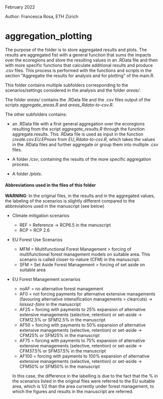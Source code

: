 February 2022

Author: Francesca Rosa, ETH Zürich

# aggregation_plotting

The purpose of the folder is to store aggregated results and plots. The results are aggregated fist with a general
function that sums the impacts over the ecoregions and store the resulting values in an .RData file and 
then with more specific functions that calculate additional results and produce .csv files. This process is performed
with the functions and scripts in the section "Aggregatie the results for analysis and for plotting" of the main.R.

This folder contains multiple subfolders corresponding to the scenarios/settings considered in the analysis and the folder *areas/*.

The folder *areas/* contains the .RData file and the .csv files output of the scripts *aggregate_areas.R* and *areas_Rdata-to-csv.R*.

The other subfolders contains:
- an .RData file with a first general aggregation over the ecoregions resulting from the script *aggregate_results.R*
   	through the function aggregate.results. This .RData file is used as input in the function *create.csv.EU.EPnoex* from 
   	*EU_Rdata-to-csv.R*, which takes the values in the .RData files and further aggregate or group them into multiple .csv files. 
   
- A folder */csv*, containing the results of the more specific aggregation process. 

- A folder */plots*.


#### Abbreviations used in the files of this folder

**WARNING**: In the original files, in the results and in the aggregated values, the labeling of the scenarios is slightly different
          compared to the abbreviations used in the manuscript (see below)

- Climate mitigation scenarios
	- REF = Reference -> RCP6.5 in the manuscript
	- RCP = RCP 2.6

- EU Forest Use Scenarios
	- MFM = Multifunctional Forest Management > forcing of multifunctional forest management models on suitable area. This scenario is called closer-to-nature (CFM) in the manuscript.
	- SFM = Set Aside Forest Management > forcing of set aside on suitable area

- EU Forest Management scenarios
	- noAF = no alternative forest management
	- AF0 = not forcing payments for alternative extensive managements (favouring alternative intensification managements > clearcuts) -> *laissez-faire* in the manuscript
	- AF25 = forcing with payments to 25% expansion of alternative extensive managements (selective, retention) or set-aside -> CFM12.5% or SFM12.5% in the manuscript
	- AF50 = forcing with payments to 50% expansion of alternative extensive managements (selective, retention) or set-aside -> CFM25% or SFM25% in the manuscript
	- AF75 = forcing with payments to 75% expansion of alternative extensive managements (selective, retention) or set-aside -> CFM37.5% or SFM37.5% in the manuscript
	- AF100 = forcing with payments to 100% expansion of alternative extensive managements (selective, retention) or set-aside -> CFM50% or SFM50% in the manuscript

	In this case, the difference in the labelling is due to the fact that the % in the scenarios listed in the original files were referred to the EU suitable area, which is 1/2 than the area
	currently under forest management, to which the figures and results in the manuscript are referred. 





